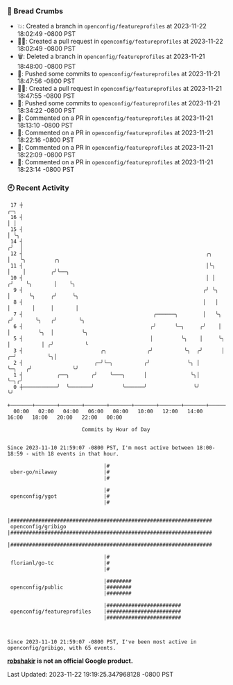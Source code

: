 ### 🍞 Bread Crumbs

 * 💥: Created a branch in `openconfig/featureprofiles` at 2023-11-22 18:02:49 -0800 PST
 * ✍🏼: Created a pull request in `openconfig/featureprofiles` at 2023-11-22 18:02:49 -0800 PST
 * 🗑: Deleted a branch in `openconfig/featureprofiles` at 2023-11-21 18:48:00 -0800 PST
 * 🚢: Pushed some commits to `openconfig/featureprofiles` at 2023-11-21 18:47:56 -0800 PST
 * ✍🏼: Created a pull request in `openconfig/featureprofiles` at 2023-11-21 18:47:55 -0800 PST
 * 🚢: Pushed some commits to `openconfig/featureprofiles` at 2023-11-21 18:34:22 -0800 PST
 * 💬: Commented on a PR in  `openconfig/featureprofiles` at 2023-11-21 18:13:10 -0800 PST
 * 💬: Commented on a PR in  `openconfig/featureprofiles` at 2023-11-21 18:22:16 -0800 PST
 * 💬: Commented on a PR in  `openconfig/featureprofiles` at 2023-11-21 18:22:09 -0800 PST
 * 💬: Commented on a PR in  `openconfig/featureprofiles` at 2023-11-21 18:23:14 -0800 PST

### 🕘 Recent Activity
```
 17 ┼                                                                            ╭─╮
 16 ┤                                                                            │ │
 15 ┤                                                                            │ ╰╮
 14 ┤                                                                           ╭╯  │
 12 ┤                                                           ╭╮              │   ╰╮         ╭╮
 11 ┤                                                           │╰╮             │    │        ╭╯╰──╮
 10 ┤                                                           │ │            ╭╯    ╰╮       │    ╰╮
  9 ┤                                                          ╭╯ ╰╮           │      ╰╮     ╭╯     ╰╮
  8 ┤                                                          │   │           │       │     │       │
  7 ┤                                          ╭──────╮        │   ╰╮         ╭╯       ╰╮   ╭╯       ╰╮
  6 ┤                                         ╭╯      ╰─╮     ╭╯    │         │         ╰╮  │         ╰╮
  5 ┤                                         │         ╰╮    │     ╰╮        │          │ ╭╯          ╰
  3 ┤                         ╭╮             ╭╯          ╰╮  ╭╯      │      ╭─╯          ╰╮│
  2 ┤                       ╭─╯╰─╮          ╭╯            ╰╮ │       ╰─╮   ╭╯             ╰╯
  1 ┤           ╭──╮       ╭╯    ╰───╮      │              ╰╮│         ╰─╮╭╯
  0 ┼───────────╯  ╰───────╯         ╰──────╯               ╰╯           ╰╯
    +───────+───────+───────+───────+───────+───────+───────+───────+───────+───────+───────+───────+────
  00:00   02:00   04:00   06:00   08:00   10:00   12:00   14:00   16:00   18:00   20:00   22:00   00:00   

						Commits by Hour of Day


Since 2023-11-10 21:59:07 -0800 PST, I'm most active between 18:00-18:59 - with 18 events in that hour.

```



```
                               |#
 uber-go/nilaway               |#
                               |#

                               |#
 openconfig/ygot               |#
                               |#

                               |#################################################################
 openconfig/gribigo            |#################################################################
                               |#################################################################

                               |#
 florianl/go-tc                |#
                               |#

                               |########
 openconfig/public             |########
                               |########

                               |########################
 openconfig/featureprofiles    |########################
                               |########################



Since 2023-11-10 21:59:07 -0800 PST, I've been most active in openconfig/gribigo, with 65 events.

```
**[robshakir](mailto:robjs@google.com) is not an official Google product.**  


Last Updated: 2023-11-22 19:19:25.347968128 -0800 PST
